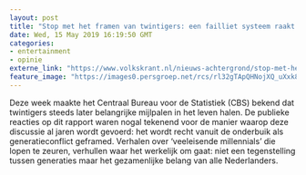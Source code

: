 ```yaml
---
layout: post
title: "Stop met het framen van twintigers: een failliet systeem raakt iedereen"
date: Wed, 15 May 2019 16:19:50 GMT
categories: 
- entertainment 
- opinie 
externe_link: "https://www.volkskrant.nl/nieuws-achtergrond/stop-met-het-framen-van-twintigers-een-failliet-systeem-raakt-iedereen~bef896d1/"
feature_image: "https://images0.persgroep.net/rcs/rl32gTApQHNojXQ_uXxk8HTWCYY/diocontent/123420018/_focus/0.505859375/0.6132930513595166/_fill/320/320?appId=93a17a8fd81db0de025c8abd1cca1279&quality=0.85"
---
```


Deze week maakte het Centraal Bureau voor de Statistiek (CBS) bekend dat twintigers steeds later belangrijke mijlpalen in het leven halen. De publieke reacties op dit rapport waren nogal tekenend voor de manier waarop deze discussie al jaren wordt gevoerd: het wordt recht vanuit de onderbuik als generatieconflict geframed. Verhalen over ‘veeleisende millennials’ die lopen te zeuren, verhullen waar het werkelijk om gaat: niet een tegenstelling tussen generaties maar het gezamenlijke belang van alle Nederlanders.
